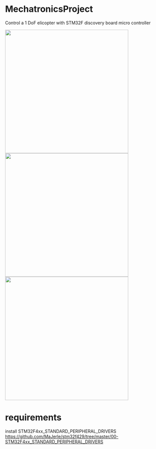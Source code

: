 # MechatronicsProject
Control a 1 DoF elicopter with STM32F discovery board micro controller

<img src="https://user-images.githubusercontent.com/73147643/147195943-73bc7830-5720-43a8-b100-44f7fbe4fc99.jpg" height="400" />
<img src="https://user-images.githubusercontent.com/73147643/147195944-27cb0ff0-1e7f-4ced-a973-315a2e4f7546.jpg" height="400" />
<img src="https://user-images.githubusercontent.com/73147643/147195946-0997ff40-f2e0-4b3c-b4b6-899582ff30c1.jpg" height="400" />


# requirements
install STM32F4xx_STANDARD_PERIPHERAL_DRIVERS 
https://github.com/MaJerle/stm32f429/tree/master/00-STM32F4xx_STANDARD_PERIPHERAL_DRIVERS

